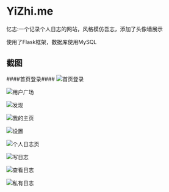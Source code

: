 YiZhi.me
========

忆志:一个记录个人日志的网站，风格模仿吾志，添加了头像墙展示

使用了Flask框架，数据库使用MySQL

截图
--------

####首页登录####
![首页登录](http://img3.douban.com/view/photo/photo/public/1988475478.jpg)

![用户广场](http://img3.douban.com/view/photo/photo/public/1988534241.jpg)

![发现](http://img3.douban.com/view/photo/photo/public/1988533729.jpg)

![我的主页](http://img3.douban.com/view/photo/photo/public/1988533774.jpg)

![设置](http://img3.douban.com/view/photo/photo/public/1988534330.jpg)

![个人日志页](http://img3.douban.com/view/photo/photo/public/1988533837.jpg)

![写日志](http://img3.douban.com/view/photo/photo/public/1988534044.jpg)

![查看日志](http://img3.douban.com/view/photo/photo/public/1988533627.jpg)

![私有日志](http://img3.douban.com/view/photo/photo/public/1988534012.jpg)



